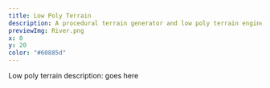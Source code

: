 ```yaml
---
title: Low Poly Terrain
description: A procedural terrain generator and low poly terrain engine
previewImg: River.png
x: 0
y: 20
color: "#60885d"
---
```

Low poly terrain description: goes here
